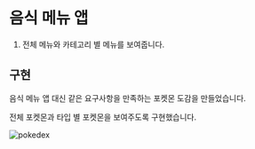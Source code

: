 # 음식 메뉴 앱

1. 전체 메뉴와 카테고리 별 메뉴를 보여줍니다.

## 구현

음식 메뉴 앱 대신 같은 요구사항을 만족하는 포켓몬 도감을 만들었습니다.

전체 포켓몬과 타입 별 포켓몬을 보여주도록 구현했습니다.

![pokedex](https://github.com/user-attachments/assets/d82c5a72-2a42-42d1-874e-f42212ee2e8b)
